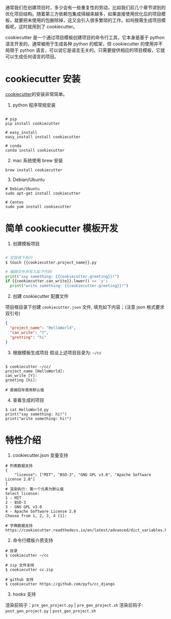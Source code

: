 通常我们在创建项目时，多少会有一些重复性的劳动，比如我们前几个章节讲到的优化项目结构。随着第三方依赖包集成得越来越多，如果直接使用优化后的项目模板，就要把未使用的包删除掉，这又会引入很多繁琐的工作。如何按需生成项目模板呢，这时就用到了 cookiecutter。

cookiecutter 是一个通过项目模板创建项目的命令行工具，它本身是基于 python 语言开发的，通常被用于生成各种 python 的框架，但 cookiecutter 的使用并不局限于 python 语言，可以说它是语言无关的。只需要提供相应的项目模板，它就可以生成任何语言的项目。

# cookiecutter 安装

[cookiecutter](https://cookiecutter.readthedocs.io/en/latest/)的安装非常简单。
1. python 程序常规安装
```shell

# pip
pip install cookiecutter

# easy_install
easy_install install cookiecutter

# conda
conda install cookiecutter

```
2. mac 系统使用 brew 安装

```shell
brew install cookiecutter
```
3. Debian/Ubuntu

```shell
# Debian/Ubuntu
sudo apt-get install cookiecutter

# Centos
sudo yum install cookiecutter
```

# 简单 cookiecutter 模板开发

1. 创建模板项目

```python

# 空目录下执行
$ touch {{cookiecutter.project_name}}.py

# 编辑文件并写入如下代码
print("say something: {{cookiecutter.greeting}}!")
if {{cookiecutter.can_write}}.lower() == 'y':
  print("write something: {{cookiecutter.greeting}}!")

```

2. 创建 cookiecutter 配置文件

项目根目录下创建 `cookiecutter.json` 文件, 填充如下内容；(注意 json 格式要求双引号)

```json
{
  "project_name": "HelloWorld",
  "can_write": "Y",
  "gretting": "hi"
}
```

3. 根据模板生成项目
假设上述项目目录为: `~/cc`

```shell

$ cookiecutter ~/cc/
project_name [HelloWorld]:
can_write [Y]:
greeting [hi]:

# 直接回车使用默认值
```

4. 查看生成的项目

```shell
$ cat HelloWorld.py
print("say something: hi!")
print("write something: hi!")

```

# 特性介绍

1. cookiecutter.json 变量支持

```shell
# 列表数据支持
{
    "license": ["MIT", "BSD-3", "GNU GPL v3.0", "Apache Software License 2.0"]
}
# 渲染执行: 第一个元素为默认值
Select license:
1 - MIT
2 - BSD-3
3 - GNU GPL v3.0
4 - Apache Software License 2.0
Choose from 1, 2, 3, 4 [1]:

# 字典数据支持
https://cookiecutter.readthedocs.io/en/latest/advanced/dict_variables.html
```

2. 命令行模板介质支持

```shell
# 目录
$ cookiecutter ~/cc

# zip 文件支持
$ cookiecutter cc.zip

# github 支持
$ cookiecutter https://github.com/pyfs/cc_django

```

3. hooks 支持

渲染前钩子：`pre_gen_project.py` | `pre_gen_project.sh`
渲染后钩子: `post_gen_project.py` | `post_gen_project.sh`

